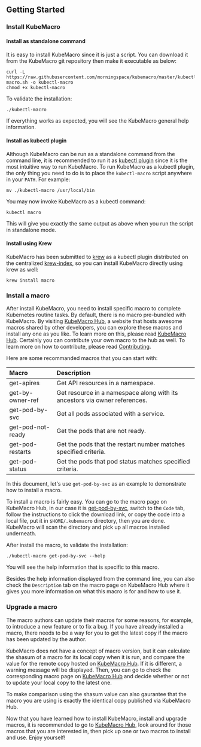 ## Getting Started

### Install KubeMacro

#### Install as standalone command

It is easy to install KubeMacro since it is just a script. You can download it from the KubeMacro git repository then make it executable as below:
```shell
curl -L https://raw.githubusercontent.com/morningspace/kubemacro/master/kubectl-macro.sh -o kubectl-macro
chmod +x kubectl-macro
```

To validate the installation:
```shell
./kubectl-macro
```

If everything works as expected, you will see the KubeMacro general help information.

#### Install as kubectl plugin

Although KubeMacro can be run as a standalone command from the command line, it is recommended to run it as [kubectl plugin](https://kubernetes.io/docs/tasks/extend-kubectl/kubectl-plugins/) since it is the most intuitive way to run KubeMacro. To run KubeMacro as a kubectl plugin, the only thing you need to do is to place the `kubectl-macro` script anywhere in your `PATH`. For example:
```shell
mv ./kubectl-macro /usr/local/bin
```

You may now invoke KubeMacro as a kubectl command:
```shell
kubectl macro
```

This will give you exactly the same output as above when you run the script in standalone mode.

#### Install using Krew

KubeMacro has been submitted to [krew](https://krew.sigs.k8s.io/) as a kubectl plugin distributed on the centralized [krew-index](https://krew.sigs.k8s.io/plugins/), so you can install KubeMacro directly using krew as well:
```shell
krew install macro
```

### Install a macro

After install KubeMacro, you need to install specific macro to complete Kubernetes routine tasks. By default, there is no macro pre-bundled with KubeMacro. By visiting [KubeMacro Hub](https://morningspace.github.io/kubemacro-hub/), a website that hosts awesome macros shared by other developers, you can explore these macros and install any one as you like. To learn more on this, please read [KubeMacro Hub](kubeMacro-hub.md). Certainly you can contribute your own macro to the hub as well. To learn more on how to contribute, please read [Contributing](contributing.md).

Here are some recommanded macros that you can start with:

| Macro             | Description
|:------------------|:-----------------------------
| get-apires        | Get API resources in a namespace.
| get-by-owner-ref  | Get resource in a namespace along with its ancestors via owner references.
| get-pod-by-svc    | Get all pods associated with a service.
| get-pod-not-ready | Get the pods that are not ready.
| get-pod-restarts  | Get the pods that the restart number matches specified criteria.
| get-pod-status    | Get the pods that pod status matches specified criteria.

In this document, let's use `get-pod-by-svc` as an example to demonstrate how to install a macro.

To install a macro is fairly easy. You can go to the macro page on KubeMacro Hub, in our case it is [get-pod-by-svc](https://morningspace.github.io/kubemacro-hub/macros/#/docs/get-pod-by-svc), switch to the `Code` tab, follow the instructions to click the download link, or copy the code into a local file, put it in `$HOME/.kubemacro` directory, then you are done. KubeMacro will scan the directory and pick up all macros installed underneath.

After install the macro, to validate the installation:
```shell
./kubectl-macro get-pod-by-svc --help
```
You will see the help information that is specific to this macro.

Besides the help information displayed from the command line, you can also check the `Description` tab on the macro page on KubeMacro Hub where it gives you more information on what this macro is for and how to use it.

### Upgrade a macro

The macro authors can update their macros for some reasons, for example, to introduce a new feature or to fix a bug. If you have already installed a macro, there needs to be a way for you to get the latest copy if the macro has been updated by the author.

KubeMacro does not have a concept of macro version, but it can calculate the shasum of a macro for its local copy when it is run, and compare the value for the remote copy hosted on [KubeMacro Hub](https://morningspace.github.io/kubemacro-hub/). If it is different, a warning message will be displayed. Then, you can go to check the corresponding macro page on [KubeMacro Hub](https://morningspace.github.io/kubemacro-hub/) and decide whether or not to update your local copy to the latest one.

To make comparison using the shasum value can also gaurantee that the macro you are using is exactly the identical copy published via KubeMacro Hub.

Now that you have learned how to install KubeMacro, install and upgrade macros, it is recommended to go to [KubeMacro Hub](https://morningspace.github.io/kubemacro-hub/), look around for those macros that you are interested in, then pick up one or two macros to install and use. Enjoy yourself!